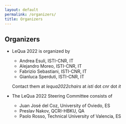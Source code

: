 ```yaml
---
layout: default
permalink: /organizers/
title: Organizers
---
```



## Organizers

- LeQua 2022 is organized by 
  - Andrea Esuli, ISTI-CNR, IT
  - Alejandro Moreo, ISTI-CNR, IT
  - Fabrizio Sebastiani, ISTI-CNR, IT
  - Gianluca Sperduti, ISTI-CNR, IT

  Contact them at *lequa2022chairs* at *isti* dot *cnr* dot *it*
  
  

- The LeQua 2022 Steering Committee consists of
  - Juan José del Coz, University of Oviedo, ES
  - Preslav Nakov, QCRI-HBKU, QA
  - Paolo Rosso, Technical University of Valencia, ES
